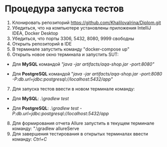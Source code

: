 # Процедура запуска тестов

1. Клонировать репозиторий https://github.com/KhalilovaIrina/Diplom.git
2. Убедиться, что на компьютере установлены приложения IntelliJ IDEA, Docker Desktop
3. Убедиться, что порты 3306, 5432, 8080, 9999 свободны
4. Открыть репозиторий в IDE
5. В терминале запустить команду "docker-compose up"
6. Открыть новое окно терминала и запустить SUT:

*  Для **MySQL** командой *"java -jar artifacts/aqa-shop.jar -port:8080"*


*  Для **PostgreSQL** командой "*java -jar artifacts/aqa-shop.jar -port:8080 -P:db.url=jdbc:postgresql://localhost:5432/app"*

7. Для запуска тестов ввести в новом терминале команду:


 *  Для **MySQL**: *.\gradlew test*


 *  Для **PostgreSQL**: *.\gradlew test -P:db.url=jdbc:postgresql://localhost:5432/app*
   
8. Для формирования отчета Allure запустить в текущем терминале команду: ".\gradlew allureServe
9. Для завершения тестирования в открытых терминалах ввести команду: *Ctrl+C*
